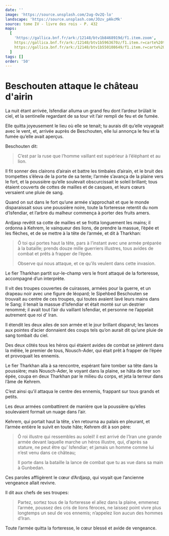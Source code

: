 ```yaml
---
date: ''
image: 'https://source.unsplash.com/2ug-Ov2Q-lo'
landscape: 'https://source.unsplash.com/JOzv_pAkcMk'
source: tome IV - livre des rois - P. 432
maps:
  [
    'https://gallica.bnf.fr/ark:/12148/btv1b8468919d/f1.item.zoom',
    https://gallica.bnf.fr/ark:/12148/btv1b5963670z/f1.item.r=carte%20touran.zoom,
    https://gallica.bnf.fr/ark:/12148/btv1b550108649/f1.item.r=carte%20touran.zoom,
  ]
tags: []
order: '50'
---
```


# Beschouten attaque le château d'airin

La nuit étant arrivée, Isfendiar alluma un grand feu dont l’ardeur brûlait le ciel, et la sentinelle regardant de sa tour vit l’air rempli de feu et de fumée.

Elle quitta joyeusement le lieu où elle se tenait; tu aurais dit qu’elle voyageait avec le vent, et, arrivée auprès de Beschouten, elle lui annonça le feu et la fumée qu’elle avait aperçus.

Beschouten dit:

> C’est par la ruse que l’homme vaillant est supérieur à l’éléphant et au lion.

Il fit sonner des clairons d’airain et battre les timbales d’airain, et le bruit des trompettes s’éleva de la porte de sa tente; l’armée s’avança de la plaine vers le fort, et la poussière qu’elle soulevait obscurcissait le soleil brillant; tous étaient couverts de cottes de mailles et de casques, et leurs cœurs versaient une pluie de sang.

Quand on sut dans le fort qu’une armée s’approchait et que le monde disparaissait sous une poussière noire, toute la forteresse retentit du nom d’Isfendiar, et l’arbre du malheur commença à porter des fruits amers.

Ardjasp revêtit sa cotte de mailles et se frotta longuement les mains; il ordonna à Kehrem, le vainqueur des lions, de prendre la massue, l’épée et les flèches, et de se mettre à la tête de l’armée, et dit à Tharkhan:

> Ô toi qui portes haut la tête, pars à l’instant avec une armée préparée à la bataille; prends douze mille guerriers illustres, tous avides de combat et prêts à frapper de l’épée.
>
> Observe qui nous attaque, et ce qu’ils veulent dans cette invasion.

Le fier Tharkhan partit sur-le-champ vers le front attaqué de la forteresse, accompagné d’un interprète.

Il vit des troupes couvertes de cuirasses, armées pour la guerre, et un drapeau noir avec une figure de léopard; le Sipehbed Beschouten se trouvait au centre de ces troupes, qui toutes avaient lavé leurs mains dans le Sang; il tenait la massue d’Isfendiar et était monté sur un destrier renommé; il avait tout l’air du vaillant Isfendiar, et personne ne l’appelait autrement que roi d’ Iran.

Il étendit les deux ailes de son armée et le jour brillant disparut; les lances aux pointes d’acier donnaient des coups tels qu’on aurait dit qu’une pluie de sang tombait du ciel.

Des deux côtés tous les héros qui étaient avides de combat se jetèrent dans la mêlée, le premier de tous, Nousch-Ader, qui était prêt à frapper de l’épée et provoquait les ennemis.

Le fier Tharkhan alla à sa rencontre, espérant faire tomber sa tête dans la poussière; mais Nousch-Ader, le voyant dans la plaine, se hâta de tirer son épée, coupa en deux Tharkhan par le milieu du corps, et jeta la terreur dans l’âme de Kehrem.

C’est ainsi qu’il attaqua le centre des ennemis, frappant sur tous grands et petits.

Les deux armées combattirent de manière que la poussière qu’elles soulevaient formait un nuage dans l’air.

Kehrem, qui portait haut la tête, s’en retourna au palais en pleurant, et l’armée entière le suivit en toute hâte; Kehrem dit à son père:

> Ô roi illustre qui ressembles au soleil! il est arrivé de l’Iran une grande armée devant laquelle marche un héros illustre, qui, d’après sa stature, ne peut être qu’ Isfendiar; et jamais un homme comme lui n’est venu dans ce château;
>
> Il porte dans la bataille la lance de combat que tu as vue dans sa main à Gunbedan.

Ces paroles affligèrent le cœur d’Ardjasp, qui voyait que l’ancienne vengeance allait revivre.

Il dit aux chefs de ses troupes:

> Partez, sortez tous de la forteresse el allez dans la plaine, emmenez l’armée, poussez des cris de lions féroces, ne laissez point vivre plus longtemps un seul de vos ennemis; n’appelez lion aucun des hommes d’Iran.

Toute l’armée quitta la forteresse, le cœur blessé et avide de vengeance.
